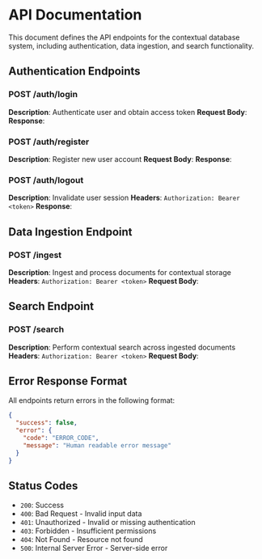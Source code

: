 # API Documentation

This document defines the API endpoints for the contextual database system, including authentication, data ingestion, and search functionality.

## Authentication Endpoints

### POST /auth/login
**Description**: Authenticate user and obtain access token
**Request Body**:
**Response**:

### POST /auth/register
**Description**: Register new user account
**Request Body**:
**Response**:

### POST /auth/logout
**Description**: Invalidate user session
**Headers**: `Authorization: Bearer <token>`
**Response**:

## Data Ingestion Endpoint

### POST /ingest
**Description**: Ingest and process documents for contextual storage
**Headers**: `Authorization: Bearer <token>`
**Request Body**:


## Search Endpoint

### POST /search
**Description**: Perform contextual search across ingested documents
**Headers**: `Authorization: Bearer <token>`
**Request Body**:


## Error Response Format

All endpoints return errors in the following format:
```json
{
  "success": false,
  "error": {
    "code": "ERROR_CODE",
    "message": "Human readable error message"
  }
}
```

## Status Codes
- `200`: Success
- `400`: Bad Request - Invalid input data
- `401`: Unauthorized - Invalid or missing authentication
- `403`: Forbidden - Insufficient permissions
- `404`: Not Found - Resource not found
- `500`: Internal Server Error - Server-side error